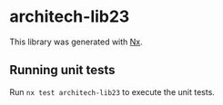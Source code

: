 # architech-lib23

This library was generated with [Nx](https://nx.dev).

## Running unit tests

Run `nx test architech-lib23` to execute the unit tests.
